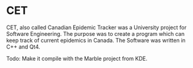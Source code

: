 CET
===
CET, also called Canadian Epidemic Tracker was a University project for Software Engineering. The purpose was to create a program which can keep track of current epidemics in Canada. The Software was written in C++ and Qt4. 

Todo:
Make it compile with the Marble project from KDE.
